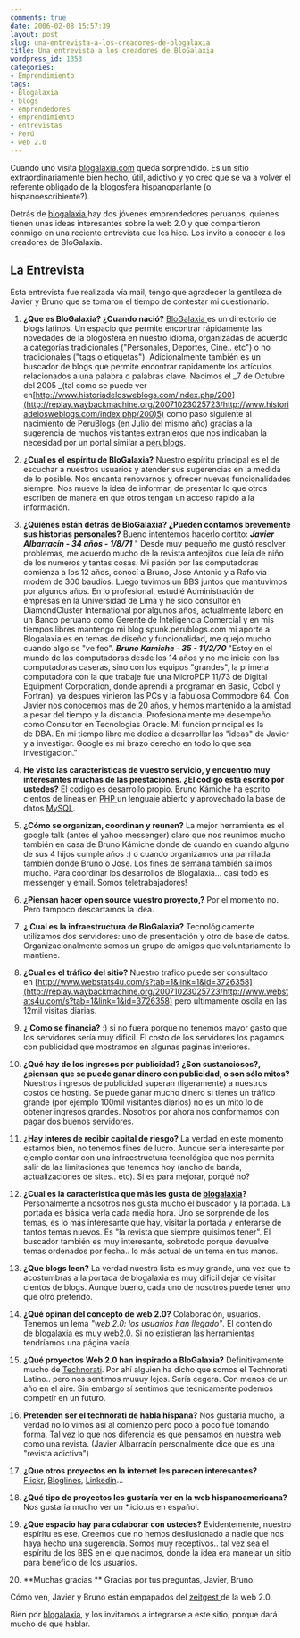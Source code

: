 ```yaml
---
comments: true
date: 2006-02-08 15:57:39
layout: post
slug: una-entrevista-a-los-creadores-de-blogalaxia
title: Una entrevista a los creadores de BloGalaxia
wordpress_id: 1353
categories:
- Emprendimiento
tags:
- Blogalaxia
- blogs
- emprendedores
- emprendimiento
- entrevistas
- Perú
- web 2.0
---
```


Cuando uno visita [blogalaxia.com](http://replay.waybackmachine.org/20071023025723/http://www.blogalaxia.com/) queda sorprendido. Es un sitio extraordinariamente bien hecho, útil, adictivo y yo creo que se va a volver el referente obligado de la blogosfera hispanoparlante (o hispanoescribiente?).

Detrás de [blogalaxia ](http://replay.waybackmachine.org/20071023025723/http://www.blogalaxia.com/)hay dos jóvenes emprendedores peruanos, quienes tienen unas ideas interesantes sobre la web 2.0 y que compartieron conmigo en una reciente entrevista que les hice. Los invito a conocer a los creadores de BloGalaxia.


## La Entrevista


Esta entrevista fue realizada vía mail, tengo que agradecer la gentileza de Javier y Bruno que se tomaron el tiempo de contestar mi cuestionario.



	
  1. **¿Que es BloGalaxia? ¿Cuando nació?**
[BloGalaxia ](http://replay.waybackmachine.org/20071023025723/http://www.blogalaxia.com/)es un directorio de blogs latinos. Un espacio que permite encontrar rápidamente las novedades de la blogósfera en nuestro idioma, organizadas de acuerdo a categorías tradicionales ("Personales, Deportes, Cine.. etc") o no tradicionales ("tags o etiquetas"). Adicionalmente también es un buscador de blogs que permite encontrar rapidamente los artículos relacionados a una palabra o palabras clave.
Nacimos el _7 de Octubre del 2005 _(tal como se puede ver en[http://www.historiadelosweblogs.com/index.php/200](http://replay.waybackmachine.org/20071023025723/http://www.historiadelosweblogs.com/index.php/200)5) como paso siguiente al nacimiento de PeruBlogs (en Julio del mismo año) gracias a la sugerencia de muchos visitantes extranjeros que nos indicaban la necesidad por un portal similar a [perublogs](http://replay.waybackmachine.org/20071023025723/http://www.perublogs.com/).

	
  2. **¿Cual es el espíritu de BloGalaxia?**
Nuestro espíritu principal es el de escuchar a nuestros usuarios y atender sus sugerencias en la medida de lo posible. Nos encanta renovarnos y ofrecer nuevas funcionalidades siempre. Nos mueve la idea de informar, de presentar lo que otros escriben de manera en que otros tengan un acceso rapido a la información.

	
  3. **¿Quiénes están detrás de BloGalaxia? ¿Pueden contarnos brevemente sus historias personales?**
Bueno intentemos hacerlo cortito:
**_Javier Albarracín - 34 años - 1/8/71_**
" Desde muy pequeño me gustó resolver problemas, me acuerdo mucho de la revista anteojitos que leía de niño de los numeros y tantas cosas.
Mi pasión por las computadoras comienza a los 12 años, conocí a Bruno, Jose Antonio y a Rafo vía modem de 300 baudios. Luego tuvimos un BBS juntos que mantuvimos por algunos años. En lo profesional, estudié Administración de empresas en la Universidad de Lima y he sido consultor en DiamondCluster International por algunos años, actualmente laboro en un Banco peruano como Gerente de Inteligencia Comercial y en mis tiempos libres mantengo mi blog spunk.perublogs.com mi aporte a Blogalaxia es en temas de diseño y funcionalidad, me quejo mucho cuando algo se "ve feo".
**_Bruno Kamiche - 35 - 11/2/70_**
"Estoy en el mundo de las computadoras desde los 14 años y no me inicie con las computadoras caseras, sino con los equipos "grandes", la primera computadora con la que trabaje fue una MicroPDP 11/73 de Digital Equipment Corporation, donde aprendi a programar en Basic, Cobol y Fortran), ya despues vinieron las PCs y la fabulosa Commodore 64.
Con Javier nos conocemos mas de 20 años, y hemos mantenido a la amistad a pesar del tiempo y la distancia.
Profesionalmente me desempeño como Consultor en Tecnologias Oracle. Mi funcion principal es la de DBA.
En mi tiempo libre me dedico a desarrollar las "ideas" de Javier y a investigar. Google es mi brazo derecho en todo lo que sea investigacion."

	
  4. **He visto las caracteristicas de vuestro servicio, y encuentro muy interesantes muchas de las prestaciones. ¿El código está escrito por ustedes?**
El codigo es desarrollo propio. Bruno Kámiche ha escrito cientos de lineas en [PHP ](http://replay.waybackmachine.org/20071023025723/http://www.php.net/)un lenguaje abierto y aprovechado la base de datos [MySQL](http://replay.waybackmachine.org/20071023025723/http://www.mysql.com/).

	
  5. **¿Cómo se organizan, coordinan y reunen?**
La mejor herramienta es el google talk (antes el yahoo messenger) claro que nos reunimos mucho también en casa de Bruno Kámiche donde de cuando en cuando alguno de sus 4 hijos cumple años :) o cuando organizamos una parrillada también donde Bruno o Jose. Los fines de semana también salimos mucho. Para coordinar los desarrollos de Blogalaxia... casi todo es messenger y email. Somos teletrabajadores!

	
  6. **¿Piensan hacer open source vuestro proyecto,?**
Por el momento no. Pero tampoco descartamos la idea.

	
  7. **¿ Cual es la infraestructura de BloGalaxia?**
Tecnológicamente utilizamos dos servidores: uno de presentación y otro de base de datos. Organizacionalmente somos un grupo de amigos que voluntariamente lo mantiene.

	
  8. **¿Cual es el tráfico del sitio?**
Nuestro trafico puede ser consultado en [http://www.webstats4u.com/s?tab=1&link=1&id=3726358](http://replay.waybackmachine.org/20071023025723/http://www.webstats4u.com/s?tab=1&link=1&id=3726358) pero ultimamente oscila en las 12mil visitas diarias.

	
  9. **¿ Como se financia?**
:) si no fuera porque no tenemos mayor gasto que los servidores sería muy dificil. El costo de los servidores los pagamos con publicidad que mostramos en algunas paginas interiores.

	
  10. **¿Qué hay de los ingresos por publicidad? ¿Son sustanciosos?, ¿piensan que se puede ganar dinero con publicidad, o son sólo mitos?**
Nuestros ingresos de publicidad superan (ligeramente) a nuestros costos de hosting. Se puede ganar mucho dinero si tienes un tráfico grande (por ejemplo 100mil visitantes diarios) no es un mito lo de obtener ingresos grandes. Nosotros por ahora nos conformamos con pagar dos buenos servidores.

	
  11. **¿Hay interes de recibir capital de riesgo?**
La verdad en este momento estamos bien, no tenemos fines de lucro.
Aunque sería interesante por ejemplo contar con una infraestructura tecnológica que nos permita salir de las limitaciones que tenemos hoy (ancho de banda, actualizaciones de sites.. etc). Si es para mejorar, porqué no?

	
  12. **¿Cual es la caracteristica que más les gusta de [blogalaxia](http://replay.waybackmachine.org/20071023025723/http://www.blogalaxia.com/)?**
Personalmente a nosotros nos gusta mucho el buscador y la portada. La portada es básica verla cada media hora. Uno se sorprende de los temas, es lo más interesante que hay, visitar la portada y enterarse de tantos temas nuevos. Es "la revista que siempre quisimos tener". El buscador también es muy interesante, sobretodo porque devuelve temas ordenados por fecha.. lo más actual de un tema en tus manos.

	
  13. **¿Que blogs leen?**
La verdad nuestra lista es muy grande, una vez que te acostumbras a la portada de blogalaxia es muy dificil dejar de visitar cientos de blogs.
Aunque bueno, cada uno de nosotros puede tener uno que otro preferido.

	
  14. **¿Qué opinan del concepto de web 2.0?**
Colaboración, usuarios. Tenemos un lema _"web 2.0: los usuarios han llegado"_.
El contenido de [blogalaxia ](http://replay.waybackmachine.org/20071023025723/http://www.blogalaxia.com/)es muy web2.0. Si no existieran las herramientas tendríamos una página vacía.

	
  15. **¿Qué proyectos Web 2.0 han inspirado a BloGalaxia?**
Definitivamente mucho de [Technorati](http://replay.waybackmachine.org/20071023025723/http://www.technorati.com/). Por ahí alguien ha dicho que somos el Technorati Latino.. pero nos sentimos muuuy lejos. Sería cegera. Con menos de un año en el aire. Sin embargo sí sentimos que tecnicamente podemos competir en un futuro.

	
  16. **Pretenden ser el technorati de habla hispana?**
Nos gustaria mucho, la verdad no lo vimos así al comienzo pero poco a poco fué tomando forma. Tal vez lo que nos diferencia es que pensamos en nuestra web como una revista. (Javier Albarracín personalmente dice que es una "revista adictiva")

	
  17. **¿Que otros proyectos en la internet les parecen interesantes?**
[Flickr](http://replay.waybackmachine.org/20071023025723/http://www.flickr.com/), [Bloglines](http://replay.waybackmachine.org/20071023025723/http://www.bloglines.com/), [Linkedin](http://replay.waybackmachine.org/20071023025723/http://www.linkedin.com/)...

	
  18. **¿Qué tipo de proyectos les gustaría ver en la web hispanoamericana?**
Nos gustaría mucho ver un *.icio.us en español.

	
  19. **¿Que espacio hay para colaborar con ustedes?**
Evidentemente, nuestro espíritu es ese. Creemos que no hemos desilusionado a nadie que nos haya hecho una sugerencia. Somos muy receptivos.. tal vez sea el espíritu de los BBS en el que nacimos, donde la idea era manejar un sitio para beneficio de los usuarios.

	
  20. **Muchas gracias **
Gracias por tus preguntas, Javier, Bruno.


Cómo ven, Javier y Bruno están empapados del [zeitgest ](http://replay.waybackmachine.org/20071023025723/http://www.blogmemes.com/comment.php?meme_id=876)de la web 2.0.

Bien por [blogalaxia](http://replay.waybackmachine.org/20071023025723/http://www.blogalaxia.com/), y los invitamos a integrarse a este sitio, porque dará mucho de que hablar.
